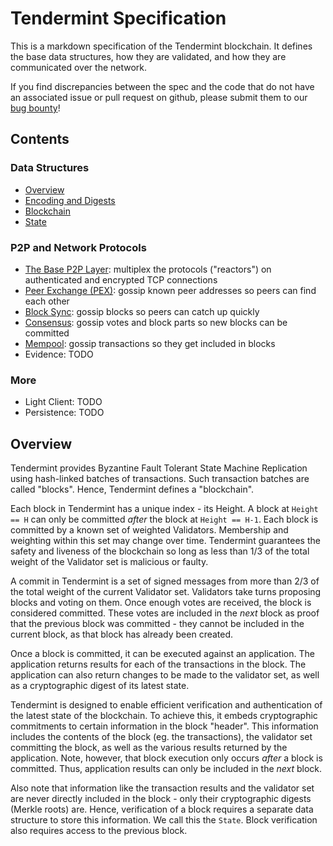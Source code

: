 # Tendermint Specification

This is a markdown specification of the Tendermint blockchain.
It defines the base data structures, how they are validated,
and how they are communicated over the network.

If you find discrepancies between the spec and the code that
do not have an associated issue or pull request on github,
please submit them to our [bug bounty](https://tendermint.com/security)!

## Contents

### Data Structures

- [Overview](#overview)
- [Encoding and Digests](encoding.md)
- [Blockchain](blockchain.md)
- [State](state.md)

### P2P and Network Protocols

- [The Base P2P Layer](p2p): multiplex the protocols ("reactors") on authenticated and encrypted TCP connections
- [Peer Exchange (PEX)](reactors/pex): gossip known peer addresses so peers can find each other
- [Block Sync](reactors/block_sync): gossip blocks so peers can catch up quickly
- [Consensus](reactors/consensus): gossip votes and block parts so new blocks can be committed
- [Mempool](reactors/mempool): gossip transactions so they get included in blocks
- Evidence: TODO

### More
- Light Client: TODO
- Persistence: TODO

## Overview

Tendermint provides Byzantine Fault Tolerant State Machine Replication using
hash-linked batches of transactions. Such transaction batches are called "blocks".
Hence, Tendermint defines a "blockchain".

Each block in Tendermint has a unique index - its Height.
A block at `Height == H` can only be committed *after* the
block at `Height == H-1`.
Each block is committed by a known set of weighted Validators.
Membership and weighting within this set may change over time.
Tendermint guarantees the safety and liveness of the blockchain
so long as less than 1/3 of the total weight of the Validator set
is malicious or faulty.

A commit in Tendermint is a set of signed messages from more than 2/3 of
the total weight of the current Validator set. Validators take turns proposing
blocks and voting on them. Once enough votes are received, the block is considered
committed. These votes are included in the *next* block as proof that the previous block
was committed - they cannot be included in the current block, as that block has already been
created.

Once a block is committed, it can be executed against an application.
The application returns results for each of the transactions in the block.
The application can also return changes to be made to the validator set,
as well as a cryptographic digest of its latest state.

Tendermint is designed to enable efficient verification and authentication
of the latest state of the blockchain. To achieve this, it embeds
cryptographic commitments to certain information in the block "header".
This information includes the contents of the block (eg. the transactions),
the validator set committing the block, as well as the various results returned by the application.
Note, however, that block execution only occurs *after* a block is committed.
Thus, application results can only be included in the *next* block.

Also note that information like the transaction results and the validator set are never
directly included in the block - only their cryptographic digests (Merkle roots) are.
Hence, verification of a block requires a separate data structure to store this information.
We call this the `State`. Block verification also requires access to the previous block.

